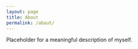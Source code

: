 ```yaml
---
layout: page
title: About
permalink: /about/
---
```


Placeholder for a meaningful description of myself.
